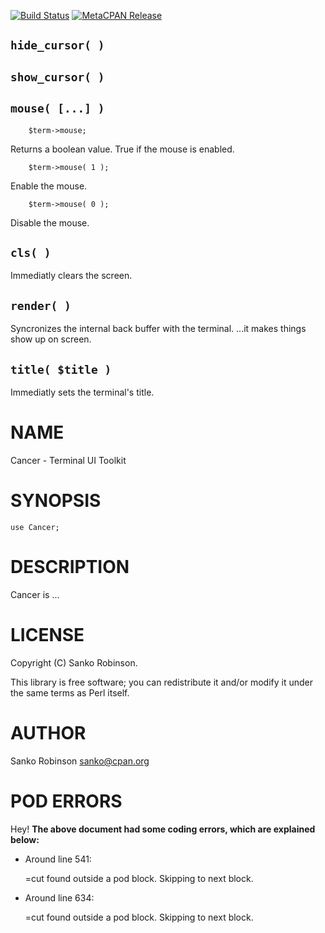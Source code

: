 [![Build Status](https://travis-ci.com/sanko/Cancer.pm.svg?branch=master)](https://travis-ci.com/sanko/Cancer.pm) [![MetaCPAN Release](https://badge.fury.io/pl/Cancer.svg)](https://metacpan.org/release/Cancer)
## `hide_cursor( )`

## `show_cursor( )`

## `mouse( [...] )`

        $term->mouse;

Returns a boolean value. True if the mouse is enabled.

        $term->mouse( 1 );

Enable the mouse.

        $term->mouse( 0 );

Disable the mouse.

## `cls( )`

Immediatly clears the screen.

## `render( )`

Syncronizes the internal back buffer with the terminal. ...it makes things show up on screen.

## `title( $title )`

Immediatly sets the terminal's title.

# NAME

Cancer - Terminal UI Toolkit

# SYNOPSIS

    use Cancer;

# DESCRIPTION

Cancer is ...

# LICENSE

Copyright (C) Sanko Robinson.

This library is free software; you can redistribute it and/or modify
it under the same terms as Perl itself.

# AUTHOR

Sanko Robinson <sanko@cpan.org>

# POD ERRORS

Hey! **The above document had some coding errors, which are explained below:**

- Around line 541:

    &#x3d;cut found outside a pod block.  Skipping to next block.

- Around line 634:

    &#x3d;cut found outside a pod block.  Skipping to next block.
